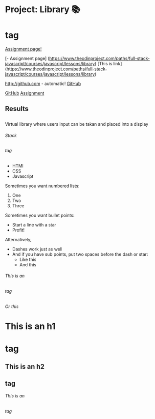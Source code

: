 # Project: Library :books: <h1> tag

[Assignment page!](https://www.theodinproject.com/paths/full-stack-javascript/courses/javascript/lessons/library)

 
 [- Assignment page] (https://www.theodinproject.com/paths/full-stack-javascript/courses/javascript/lessons/library)
 [This is link] (https://www.theodinproject.com/paths/full-stack-javascript/courses/javascript/lessons/library)
 
 http://github.com - automatic!
[GitHub](http://github.com)
 

[GitHub](http://github.com)
[Assignment](https://www.theodinproject.com/paths/full-stack-javascript/courses/javascript/lessons/library)
  
## Results <h2>

Virtual library where users input can be takan and placed into a display

###### Stack <h6> tag

* HTMl
* CSS
* Javascript

 
 
 Sometimes you want numbered lists:

1. One
2. Two
3. Three

Sometimes you want bullet points:

* Start a line with a star
* Profit!

Alternatively,

- Dashes work just as well
- And if you have sub points, put two spaces before the dash or star:
  - Like this
  - And this
 
 
 
 ###### This is an <h6> tag
 ###### Or this <h6>
 
 # This is an h1 <h1> tag
## This is an h2 <h2> tag
###### This is an <h6> tag
